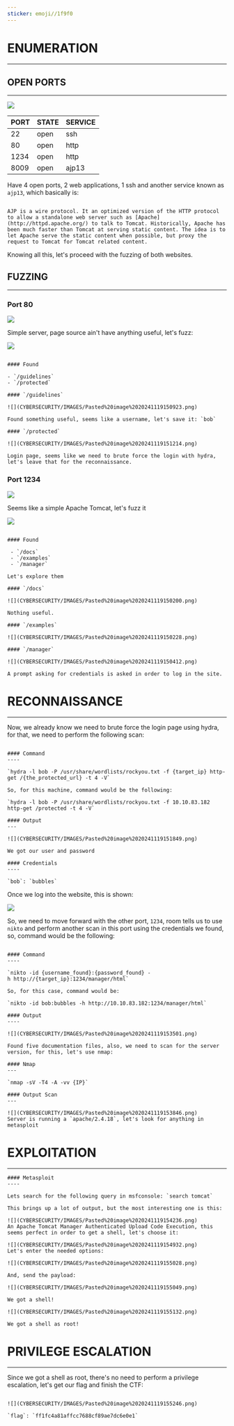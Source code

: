 ```yaml
---
sticker: emoji//1f9f0
---
```


# ENUMERATION
---

## OPEN PORTS
---

![](CYBERSECURITY/IMAGES/Pasted%20image%2020241119144825.png)

| PORT | STATE | SERVICE |
| :--- | :---- | :------ |
| 22   | open  | ssh     |
| 80   | open  | http    |
| 1234 | open  | http    |
| 8009 | open  | ajp13   |

Have 4 open ports, 2 web applications, 1 ssh and another service known as `ajp13`, which basically is:

```ad-note

AJP is a wire protocol. It an optimized version of the HTTP protocol to allow a standalone web server such as [Apache](http://httpd.apache.org/) to talk to Tomcat. Historically, Apache has been much faster than Tomcat at serving static content. The idea is to let Apache serve the static content when possible, but proxy the request to Tomcat for Tomcat related content.

```

Knowing all this, let's proceed with the fuzzing of both websites.

## FUZZING
---

### Port 80


![](CYBERSECURITY/IMAGES/Pasted%20image%2020241119150643.png)

Simple server, page source ain't have anything useful, let's fuzz:

![](CYBERSECURITY/IMAGES/Pasted%20image%2020241119150835.png)

```ad-hint

#### Found

- `/guidelines`
- `/protected`

#### `/guidelines`

![](CYBERSECURITY/IMAGES/Pasted%20image%2020241119150923.png)

Found something useful, seems like a username, let's save it: `bob`

#### `/protected`

![](CYBERSECURITY/IMAGES/Pasted%20image%2020241119151214.png)

Login page, seems like we need to brute force the login with hydra, let's leave that for the reconnaissance.

```
### Port 1234

![](CYBERSECURITY/IMAGES/Pasted%20image%2020241119150045.png)

Seems like a simple Apache Tomcat, let's fuzz it

![](CYBERSECURITY/IMAGES/Pasted%20image%2020241119145958.png)

```ad-hint

#### Found

 - `/docs`
 - `/examples`
 - `/manager`

Let's explore them

#### `/docs`

![](CYBERSECURITY/IMAGES/Pasted%20image%2020241119150200.png)

Nothing useful.

#### `/examples`

![](CYBERSECURITY/IMAGES/Pasted%20image%2020241119150228.png)

#### `/manager`

![](CYBERSECURITY/IMAGES/Pasted%20image%2020241119150412.png)

A prompt asking for credentials is asked in order to log in the site.
```



# RECONNAISSANCE
---

Now, we already know we need to brute force the login page using hydra, for that, we need to perform the following scan:

```ad-hint

#### Command
----

`hydra -l bob -P /usr/share/wordlists/rockyou.txt -f {target_ip} http-get /{the_protected_url} -t 4 -V`

So, for this machine, command would be the following:

`hydra -l bob -P /usr/share/wordlists/rockyou.txt -f 10.10.83.182 http-get /protected -t 4 -V`

#### Output
---

![](CYBERSECURITY/IMAGES/Pasted%20image%2020241119151849.png)

We got our user and password

#### Credentials
----

`bob`: `bubbles`
```

Once we log into the website, this is shown:

![](CYBERSECURITY/IMAGES/Pasted%20image%2020241119152106.png)

So, we need to move forward with the other port, `1234`, room tells us to use `nikto` and perform another scan in this port using the credentials we found, so, command would be the following:

```ad-hint

#### Command
----

`nikto -id {username_found}:{password_found} -h http://{target_ip}:1234/manager/html`

So, for this case, command would be:

`nikto -id bob:bubbles -h http://10.10.83.182:1234/manager/html`

#### Output
----

![](CYBERSECURITY/IMAGES/Pasted%20image%2020241119153501.png)

Found five documentation files, also, we need to scan for the server version, for this, let's use nmap:

#### Nmap
---

`nmap -sV -T4 -A -vv {IP}`

#### Output Scan
---

![](CYBERSECURITY/IMAGES/Pasted%20image%2020241119153846.png)
Server is running a `apache/2.4.18`, let's look for anything in metasploit

```


# EXPLOITATION
---

```ad-hint
#### Metasploit
----

Lets search for the following query in msfconsole: `search tomcat`

This brings up a lot of output, but the most interesting one is this:

![](CYBERSECURITY/IMAGES/Pasted%20image%2020241119154236.png)
An Apache Tomcat Manager Authenticated Upload Code Execution, this seems perfect in order to get a shell, let's choose it:

![](CYBERSECURITY/IMAGES/Pasted%20image%2020241119154932.png)
Let's enter the needed options:

![](CYBERSECURITY/IMAGES/Pasted%20image%2020241119155028.png)

And, send the payload:

![](CYBERSECURITY/IMAGES/Pasted%20image%2020241119155049.png)

We got a shell!

![](CYBERSECURITY/IMAGES/Pasted%20image%2020241119155132.png)

We got a shell as root!
```







# PRIVILEGE ESCALATION
---


Since we got a shell as root, there's no need to perform a privilege escalation, let's get our flag and finish the CTF:

```ad-note

![](CYBERSECURITY/IMAGES/Pasted%20image%2020241119155246.png)

`flag`: `ff1fc4a81affcc7688cf89ae7dc6e0e1`
```

